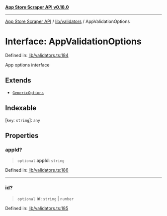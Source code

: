 [**App Store Scraper API v0.18.0**](../../../README.md)

***

[App Store Scraper API](../../../modules.md) / [lib/validators](../README.md) / AppValidationOptions

# Interface: AppValidationOptions

Defined in: [lib/validators.ts:184](https://github.com/facundoolano/app-store-scraper/blob/7e1baf8350e9d5936df88e03bdbb2e2ecea26d48/lib/validators.ts#L184)

App options interface

## Extends

- [`GenericOptions`](GenericOptions.md)

## Indexable

\[`key`: `string`\]: `any`

## Properties

### appId?

> `optional` **appId**: `string`

Defined in: [lib/validators.ts:186](https://github.com/facundoolano/app-store-scraper/blob/7e1baf8350e9d5936df88e03bdbb2e2ecea26d48/lib/validators.ts#L186)

***

### id?

> `optional` **id**: `string` \| `number`

Defined in: [lib/validators.ts:185](https://github.com/facundoolano/app-store-scraper/blob/7e1baf8350e9d5936df88e03bdbb2e2ecea26d48/lib/validators.ts#L185)
